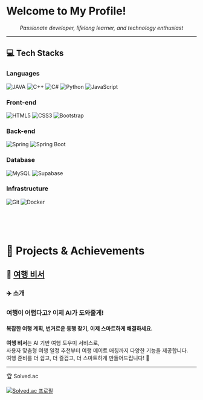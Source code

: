 <h1>Welcome to My Profile!</h1> <p align="center"> <em>Passionate developer, lifelong learner, and technology enthusiast</em> </p> <hr />
<h2>💻 Tech Stacks</h2>
<h3> Languages </h3>
<p > <img src="https://tinyurl.com/dtjz9vv5" alt="JAVA"> <img src="https://img.shields.io/badge/C++-00599C.svg?&style=for-the-badge&logo=cplusplus&logoColor=white" alt="C++"> <img src="https://img.shields.io/badge/c-A8B9CC.svg?&style=for-the-badge&logo=c&logoColor=white" alt="C#"> <img src="https://img.shields.io/badge/python-3776AB.svg?&style=for-the-badge&logo=python&logoColor=white" alt="Python"> <img src="https://img.shields.io/badge/javascript-F7DF1E.svg?&style=for-the-badge&logo=javascript&logoColor=white" alt="JavaScript"> </p>
<h3> Front-end </h3>
<p> <img src="https://img.shields.io/badge/html5-E34F26.svg?&style=for-the-badge&logo=html5&logoColor=white" alt="HTML5"> <img src="https://img.shields.io/badge/css3-1572B6.svg?&style=for-the-badge&logo=css3&logoColor=white" alt="CSS3"> <img src="https://img.shields.io/badge/bootstrap-7952B3.svg?&style=for-the-badge&logo=bootstrap&logoColor=white" alt="Bootstrap"> </p>
<h3> Back-end </h3>
<p> <img src="https://img.shields.io/badge/spring-6DB33F.svg?&style=for-the-badge&logo=spring&logoColor=white" alt="Spring"> <img src="https://img.shields.io/badge/springboot-6DB33F.svg?&style=for-the-badge&logo=springboot&logoColor=white" alt="Spring Boot"> </p>
<h3> Database </h3>
<p > <img src="https://img.shields.io/badge/mysql-4479A1.svg?&style=for-the-badge&logo=mysql&logoColor=white" alt="MySQL"> <img src="https://img.shields.io/badge/supabase-3FCF8E?style=for-the-badge&logo=supabase&logoColor=white" alt="Supabase">   </p>
<h3> Infrastructure </h3>
<p > <img src="https://img.shields.io/badge/git-F05032.svg?&style=for-the-badge&logo=git&logoColor=white" alt="Git"> <img src="https://img.shields.io/badge/docker-2496ED.svg?&style=for-the-badge&logo=docker&logoColor=white" alt="Docker"> </p>



<br>
<br>
<br>
<h1 align="">🎯 Projects & Achievements</h1>

## 🧳 <a href = "https://github.com/aiBE-chill-TEAM/travel-secretary/"> 여행 비서 </a>

### ✈️ 소개

### 여행이 어렵다고? 이제 AI가 도와줄게!<br>
#### 복잡한 여행 계획, 번거로운 동행 찾기, 이제 스마트하게 해결하세요.
**여행 비서**는 AI 기반 여행 도우미 서비스로,  
사용자 맞춤형 여행 일정 추천부터 여행 메이트 매칭까지 다양한 기능을 제공합니다.  
여행 준비를 더 쉽고, 더 즐겁고, 더 스마트하게 만들어드립니다! 🚀


<hr />
🏆 Solved.ac
<p> <a href="https://solved.ac/pager12"> <img src="http://mazassumnida.wtf/api/v2/generate_badge?boj=pager12" alt="Solved.ac 프로필"> </a> </p>
